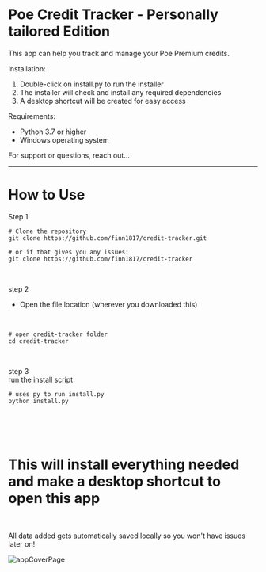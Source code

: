 Poe Credit Tracker - Personally tailored Edition
================================================

This app can help you track and manage your Poe Premium credits.

Installation:
1. Double-click on install.py to run the installer
2. The installer will check and install any required dependencies
3. A desktop shortcut will be created for easy access

Requirements:
- Python 3.7 or higher
- Windows operating system

For support or questions, reach out...


-----------------------------------------

How to Use
===========
Step 1
<br>
```  
# Clone the repository
git clone https://github.com/finn1817/credit-tracker.git

# or if that gives you any issues:
git clone https://github.com/finn1817/credit-tracker
```
<br>

step 2
<br>
- Open the file location (wherever you downloaded this)
<br>

```
# open credit-tracker folder
cd credit-tracker
```

<br>

step 3
<br>
run the install script
<br>

```
# uses py to run install.py
python install.py
```

<br>
<br>
<br>

# This will install everything needed and make a desktop shortcut to open this app

<br>

All data added gets automatically saved locally so you won't have issues later on!



![appCoverPage](https://github.com/user-attachments/assets/c2ba8ddc-897b-4ef3-bebc-9703fbacd9d8)
